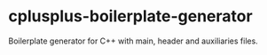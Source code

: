 # cplusplus-boilerplate-generator
Boilerplate generator for C++ with main, header and  auxiliaries files.
